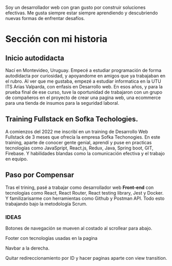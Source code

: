 Soy un desarrollador web con gran gusto por construir soluciones efectivas. Me gusta siempre estar siempre aprendiendo
y descubriendo nuevas formas de enfrentar desafíos.

# Sección con mi historia

## Inicio autodidacta

Nací en Montevideo, Uruguay. Empecé a estudiar programación de forma autodidacta por curiosidad, y apoyandome en amigos que ya trabajaban en el rubro. Al ver que me gustaba, empezé a estudiar informatica en la UTU ITS Arias Valparda, con enfasis en Desarrollo web. En esos años, y para la prueba final de ese curso, tuve la oportunidad de trabajaron con un grupo de compañeros en el proyecto de crear una pagina web, una ecommerce para una tienda de insumos para la seguridad laboral.

## Training Fullstack en Sofka Techologies.

A comienzos del 2022 me inscribí en un training de Desarrollo Web Fullstack de 3 meses que ofrecía la empresa Sofka Techonogies. En este training, aparte de conocer gente genial, aprendí y puse en practicas tecnologías como JavaSpript, React.js, Redux, Java, Spring boot, GIT, Firebase. Y habilidades blandas como la comunicación efectiva y el trabajo en equipo.

## Paso por Compensar

Tras el trining, pasé a trabajar como desarrollador web **Front-end** con tecnologías como React, React Router, React testing library, Jest y Docker. Y familizarisarme con herramientas como Github y Postman API. Todo esto trabajando bajo la metodología Scrum.

### IDEAS

Botones de navegación se mueven al costado al scrollear para abajo.

Footer con tecnologías usadas en la pagina

Navbar a la derecha.

Quitar redireccionamiento por ID y hacer paginas aparte con view transition.
